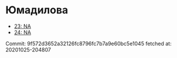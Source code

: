 # Юмадилова
- [23: NA](23.md)
- [24: NA](24.md)

Commit: 9f572d3652a32126fc8796fc7b7a9e60bc5e1045
 fetched at: 20201025-204807
